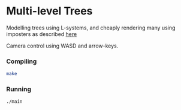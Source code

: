 # Multi-level Trees

Modelling trees using L-systems, and cheaply rendering many using imposters as described [here](http://image.diku.dk/projects/media/truelsen.bonding.08.pdf)

Camera control using WASD and arrow-keys.

### Compiling
```bash
make
```

### Running
```bash
./main
```
